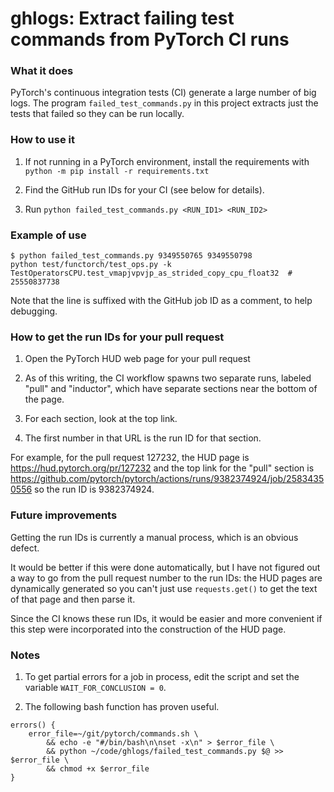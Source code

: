 # ghlogs: Extract failing test commands from PyTorch CI runs

### What it does

PyTorch's continuous integration tests (CI)  generate a large number of big logs.
The program  `failed_test_commands.py` in this project extracts just the tests
that failed  so they can be run locally.

### How to use it

1. If not running in a PyTorch environment, install the requirements with
  `python -m pip install -r requirements.txt`

2. Find the GitHub run IDs for your CI (see below for details).

3. Run `python failed_test_commands.py <RUN_ID1> <RUN_ID2>`

### Example of use

```
$ python failed_test_commands.py 9349550765 9349550798
python test/functorch/test_ops.py -k TestOperatorsCPU.test_vmapjvpvjp_as_strided_copy_cpu_float32  # 25550837738
```

Note that the line is suffixed with the GitHub job ID as a comment, to help debugging.

### How to get the run IDs for your pull request

1. Open the PyTorch HUD web page for your pull request

2. As of this writing, the CI workflow spawns two separate runs, labeled "pull" and
   "inductor", which have separate sections near the bottom of the page.

3. For each section, look at the top link.

4. The first number in that URL is the run ID for that section.

For example, for the pull request 127232, the HUD page is
https://hud.pytorch.org/pr/127232  and the top link for the "pull" section is
https://github.com/pytorch/pytorch/actions/runs/9382374924/job/25834350556
so the run ID is 9382374924.

### Future improvements

Getting the run IDs is currently a manual process, which is an obvious defect.

It would be better if this were done automatically, but I have not figured out a
way to go from the pull request number to the run IDs: the HUD pages are
dynamically generated so you can't just use `requests.get()` to get the text of
that page and then parse it.

Since the CI knows these run IDs, it would be easier and more convenient
if this step were incorporated into the construction of the HUD page.

### Notes

1. To get partial errors for a job in process, edit the script and set the variable
  `WAIT_FOR_CONCLUSION = 0`.

2. The following bash function has proven useful.

```
errors() {
    error_file=~/git/pytorch/commands.sh \
        && echo -e "#/bin/bash\n\nset -x\n" > $error_file \
        && python ~/code/ghlogs/failed_test_commands.py $@ >> $error_file \
        && chmod +x $error_file
}
```
